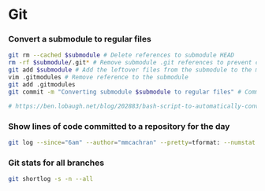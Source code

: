 # Git

### Convert a submodule to regular files
``` bash
git rm --cached $submodule # Delete references to submodule HEAD
rm -rf $submodule/.git* # Remove submodule .git references to prevent confusion from main repo 
git add $submodule # Add the leftover files from the submodule to the main repo 
vim .gitmodules # Remove reference to the submodule 
git add .gitmodules  
git commit -m "Converting submodule $submodule to regular files" # Commit the new regular files!

# https://ben.lobaugh.net/blog/202883/bash-script-to-automatically-convert-git-submodules-to-regular-files
```

### Show lines of code committed to a repository for the day
```bash
git log --since="6am" --author="mmcachran" --pretty=tformat: --numstat | awk '{ add += $1; subs += $2; loc += $1 - $2 } END { printf "added lines: %s, removed lines: %s, total lines: %s\n", add, subs, loc }' -
```

### Git stats for all branches
``` bash
git shortlog -s -n --all
```